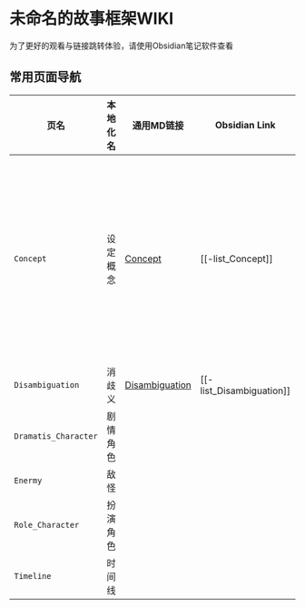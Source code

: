 # 未命名的故事框架WIKI

为了更好的观看与链接跳转体验，请使用Obsidian笔记软件查看

## 常用页面导航

| 页名                   | 本地化名 | 通用MD链接                                                | Obsidian Link            | 描述              |
| -------------------- | ---- | ----------------------------------------------------- | ------------------------ | --------------- |
| `Concept`            | 设定概念 | [Concept](Concept/-list_Concept.md)                   | [[-list_Concept]]        | 介绍故事设定集所约定俗成的框架 |
| `Disambiguation`     | 消歧义  | [Disambiguation](Disambiguation/-list_Disambiguation) | [[-list_Disambiguation]] |                 |
| `Dramatis_Character` | 剧情角色 |                                                       |                          |                 |
| `Enermy`             | 敌怪   |                                                       |                          |                 |
| `Role_Character`     | 扮演角色 |                                                       |                          |                 |
| `Timeline`           | 时间线  |                                                       |                          |                 |

